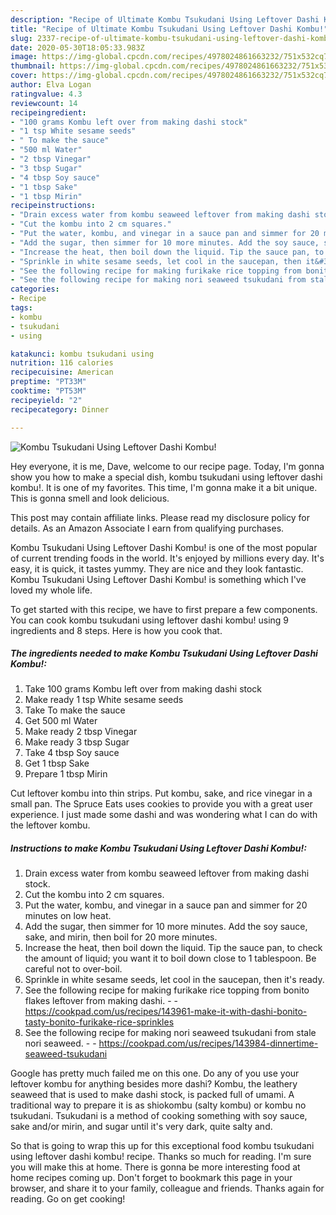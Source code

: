 ```yaml
---
description: "Recipe of Ultimate Kombu Tsukudani Using Leftover Dashi Kombu!"
title: "Recipe of Ultimate Kombu Tsukudani Using Leftover Dashi Kombu!"
slug: 2337-recipe-of-ultimate-kombu-tsukudani-using-leftover-dashi-kombu
date: 2020-05-30T18:05:33.983Z
image: https://img-global.cpcdn.com/recipes/4978024861663232/751x532cq70/kombu-tsukudani-using-leftover-dashi-kombu-recipe-main-photo.jpg
thumbnail: https://img-global.cpcdn.com/recipes/4978024861663232/751x532cq70/kombu-tsukudani-using-leftover-dashi-kombu-recipe-main-photo.jpg
cover: https://img-global.cpcdn.com/recipes/4978024861663232/751x532cq70/kombu-tsukudani-using-leftover-dashi-kombu-recipe-main-photo.jpg
author: Elva Logan
ratingvalue: 4.3
reviewcount: 14
recipeingredient:
- "100 grams Kombu left over from making dashi stock"
- "1 tsp White sesame seeds"
- " To make the sauce"
- "500 ml Water"
- "2 tbsp Vinegar"
- "3 tbsp Sugar"
- "4 tbsp Soy sauce"
- "1 tbsp Sake"
- "1 tbsp Mirin"
recipeinstructions:
- "Drain excess water from kombu seaweed leftover from making dashi stock."
- "Cut the kombu into 2 cm squares."
- "Put the water, kombu, and vinegar in a sauce pan and simmer for 20 minutes on low heat."
- "Add the sugar, then simmer for 10 more minutes. Add the soy sauce, sake, and mirin, then boil for 20 more minutes."
- "Increase the heat, then boil down the liquid. Tip the sauce pan, to check the amount of liquid; you want it to boil down close to 1 tablespoon. Be careful not to over-boil."
- "Sprinkle in white sesame seeds, let cool in the saucepan, then it&#39;s ready."
- "See the following recipe for making furikake rice topping from bonito flakes leftover from making dashi.  https://cookpad.com/us/recipes/143961-make-it-with-dashi-bonito-tasty-bonito-furikake-rice-sprinkles"
- "See the following recipe for making nori seaweed tsukudani from stale nori seaweed.  https://cookpad.com/us/recipes/143984-dinnertime-seaweed-tsukudani"
categories:
- Recipe
tags:
- kombu
- tsukudani
- using

katakunci: kombu tsukudani using 
nutrition: 116 calories
recipecuisine: American
preptime: "PT33M"
cooktime: "PT53M"
recipeyield: "2"
recipecategory: Dinner

---
```



![Kombu Tsukudani Using Leftover Dashi Kombu!](https://img-global.cpcdn.com/recipes/4978024861663232/751x532cq70/kombu-tsukudani-using-leftover-dashi-kombu-recipe-main-photo.jpg)

Hey everyone, it is me, Dave, welcome to our recipe page. Today, I'm gonna show you how to make a special dish, kombu tsukudani using leftover dashi kombu!. It is one of my favorites. This time, I'm gonna make it a bit unique. This is gonna smell and look delicious.

This post may contain affiliate links. Please read my disclosure policy for details. As an Amazon Associate I earn from qualifying purchases.

Kombu Tsukudani Using Leftover Dashi Kombu! is one of the most popular of current trending foods in the world. It's enjoyed by millions every day. It's easy, it is quick, it tastes yummy. They are nice and they look fantastic. Kombu Tsukudani Using Leftover Dashi Kombu! is something which I've loved my whole life.


To get started with this recipe, we have to first prepare a few components. You can cook kombu tsukudani using leftover dashi kombu! using 9 ingredients and 8 steps. Here is how you cook that.

<!--inarticleads1-->

##### The ingredients needed to make Kombu Tsukudani Using Leftover Dashi Kombu!:

1. Take 100 grams Kombu left over from making dashi stock
1. Make ready 1 tsp White sesame seeds
1. Take  To make the sauce
1. Get 500 ml Water
1. Make ready 2 tbsp Vinegar
1. Make ready 3 tbsp Sugar
1. Take 4 tbsp Soy sauce
1. Get 1 tbsp Sake
1. Prepare 1 tbsp Mirin


Cut leftover kombu into thin strips. Put kombu, sake, and rice vinegar in a small pan. The Spruce Eats uses cookies to provide you with a great user experience. I just made some dashi and was wondering what I can do with the leftover kombu. 

<!--inarticleads2-->

##### Instructions to make Kombu Tsukudani Using Leftover Dashi Kombu!:

1. Drain excess water from kombu seaweed leftover from making dashi stock.
1. Cut the kombu into 2 cm squares.
1. Put the water, kombu, and vinegar in a sauce pan and simmer for 20 minutes on low heat.
1. Add the sugar, then simmer for 10 more minutes. Add the soy sauce, sake, and mirin, then boil for 20 more minutes.
1. Increase the heat, then boil down the liquid. Tip the sauce pan, to check the amount of liquid; you want it to boil down close to 1 tablespoon. Be careful not to over-boil.
1. Sprinkle in white sesame seeds, let cool in the saucepan, then it&#39;s ready.
1. See the following recipe for making furikake rice topping from bonito flakes leftover from making dashi. -  - https://cookpad.com/us/recipes/143961-make-it-with-dashi-bonito-tasty-bonito-furikake-rice-sprinkles
1. See the following recipe for making nori seaweed tsukudani from stale nori seaweed. -  - https://cookpad.com/us/recipes/143984-dinnertime-seaweed-tsukudani


Google has pretty much failed me on this one. Do any of you use your leftover kombu for anything besides more dashi? Kombu, the leathery seaweed that is used to make dashi stock, is packed full of umami. A traditional way to prepare it is as shiokombu (salty kombu) or kombu no tsukudani. Tsukudani is a method of cooking something with soy sauce, sake and/or mirin, and sugar until it&#39;s very dark, quite salty and. 

So that is going to wrap this up for this exceptional food kombu tsukudani using leftover dashi kombu! recipe. Thanks so much for reading. I'm sure you will make this at home. There is gonna be more interesting food at home recipes coming up. Don't forget to bookmark this page in your browser, and share it to your family, colleague and friends. Thanks again for reading. Go on get cooking!
